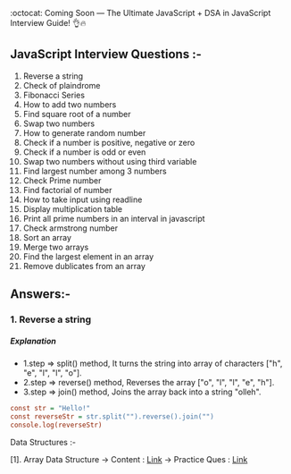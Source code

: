:octocat: Coming Soon — The Ultimate JavaScript + DSA in JavaScript Interview Guide! 👌🔥

<h2>JavaScript Interview Questions :-</h2>

1. Reverse a string
2. Check of plaindrome
3. Fibonacci Series
4. How to add two numbers
5. Find square root of a number
6. Swap two numbers 
7. How to generate random number
8. Check if a number is positive, negative or zero
9. Check if a number is odd or even
10. Swap two numbers without using third variable
11. Find largest number among 3 numbers
12. Check Prime number
13. Find factorial of number
14. How to take input using readline
15. Display multiplication table
16. Print all prime numbers in an interval in javascript
17. Check armstrong number
18. Sort an array
19. Merge two arrays
20. Find the largest element in an array
21. Remove dublicates from an array

<h2>Answers:-</h2>

<h3>1. Reverse a string</h3>

<h5>Explanation</h5>
<ul>
  <li>1.step => split() method, It turns the string into array of characters ["h", "e", "l", "l", "o"].</li>
  <li>2.step => reverse() method, Reverses the array ["o", "l", "l", "e", "h"].</li>
  <li>3.step => join() method, Joins the array back into a string "olleh".</li>
</ul>

```ini
const str = "Hello!"
const reverseStr = str.split("").reverse().join("")
console.log(reverseStr)
```


Data Structures :-

  [1]. Array Data Structure 
        -> Content : <a href="https://github.com/Kowsalya2929/Javascript-Interview-Questions/blob/main/DSA/Arrays%20data%20structure/arrays.txt">Link</a>
        -> Practice Ques : <a href="https://github.com/Kowsalya2929/Javascript-Interview-Questions/blob/main/DSA/Arrays%20data%20structure/array1.js">Link</a>
